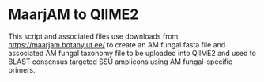 # MaarjAM to QIIME2

This script and associated files use downloads from https://maarjam.botany.ut.ee/ to create an AM fungal fasta file and associated AM fungal taxonomy file to be uploaded into QIIME2 and used to BLAST consensus targeted SSU amplicons using AM fungal-specific primers. 
